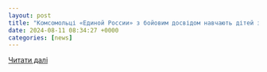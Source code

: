 ```yaml
---
layout: post
title: "Комсомольці «Единой России» з бойовим досвідом навчають дітей з окупованих Бердянська і Маріуполя керувати БпЛА в «таборі відпочинку» на березі Азова - Центр журналістських розслідувань"
date: 2024-08-11 08:34:27 +0000
categories: [news]
---
```


[Читати далі](https://investigator.org.ua/ua/news-2/pivden/269077/)
